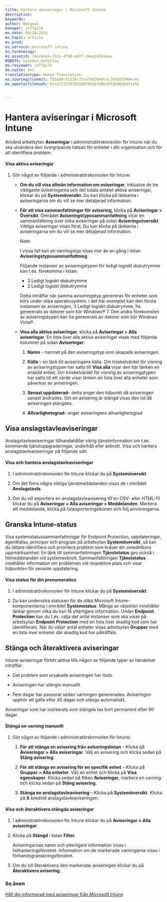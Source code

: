 ```yaml
---
title: Hantera aviseringar | Microsoft Intune
description: 
keywords: 
author: Nbigman
manager: jeffgilb
ms.date: 04/28/2016
ms.topic: article
ms.prod: 
ms.service: microsoft-intune
ms.technology: 
ms.assetid: 74dc4ce4-21da-4f40-a07f-3eea34561eee
ROBOTS: noindex,nofollow
ms.reviewer: jeffgilb
ms.suite: ems
translationtype: Human Translation
ms.sourcegitcommit: f33a86c51320c75ce74d20e0cac2b9581990ecec
ms.openlocfilehash: bfea7213f67b55807045bfd8b29fdb083b841a56


---
```


# Hantera aviseringar i Microsoft Intune
Använd arbetsytan **Aviseringar** i administratörskonsolen för Intune när du ska utvärdera den övergripande hälsan för enheter i din organisation och för att identifiera problem.

#### Visa aktiva aviseringar

1.  Gör något av följande i administratörskonsolen för Intune:

    -   **Om du vill visa allmän information om aviseringar**, inklusive de tre viktigaste aviseringarna och det totala antalet aktiva aviseringar, klickar du på **Systemöversikt**. Du kan klicka på länkarna i aviseringarna om du vill se mer detaljerad information.

    -   **För att visa sammanfattningar för avisering**, klicka på **Aviseringar &gt; Översikt**. Området **Aviseringstypssammanfattning** visar en sammanfattning över olika aviseringar på sidan **Aviseringsöversikt**. Viktiga aviseringar visas först. Du kan klicka på länkarna i aviseringarna om du vill se mer detaljerad information.

        > [!NOTE]
        > I vissa fall kan en varningstyp visas mer än en gång i listan **Aviseringstypssammanfattning**.
        > 
        > Följande instanser av aviseringstypen för ledigt logiskt diskutrymme kan t.ex. förekomma i listan:
        > 
        > -   3 Ledigt logiskt diskutrymme
        > -   2 Ledigt logiskt diskutrymme
        > 
        > Detta inträffar när samma aviseringstyp genereras för enheter som körs under olika operativsystem. I det här exemplet kan den första instansen av aviseringen, 3 Ledigt logiskt diskutrymme, ha genererats av datorer som kör Windows® 7. Den andra förekomsten av aviseringstypen kan ha genererats av datorer som kör Windows Vista®.

    -   **Visa alla aktiva aviseringar**, klicka på **Aviseringar &gt; Alla aviseringar**. En lista över alla aktiva aviseringar visas med följande kolumner på sidan **Aviseringar**:

        1.  **Namn** – namnet på den aviseringstyp som skapade aviseringen.

        2.  **Källa** – en länk till aviseringens källa. Om tröskelvärdet för visning av aviseringstypen har satts till **Visa alla** visar den här länken en enskild enhet. Om tröskelvärdet för visning av aviseringstypen har satts till ett värde visar länken en lista över alla enheter som påverkas av aviseringen.

        3.  **Senast uppdaterad**– detta anger den tidpunkt då aviseringen senast ändrades. Om en avisering är stängd visas den tid då aviseringen stängdes.

        4.  **Allvarlighetsgrad**– anger aviseringens allvarlighetsgrad

## Visa anslagstavleaviseringar
Anslagstavleaviseringar tillhandahåller viktig tjänstinformation om t.ex. kommande tjänstuppgraderingar, underhåll eller avbrott. Visa och hantera anslagstavleaviseringar på följande sätt.

#### Visa och hantera anslagstavleaviseringar

1.  I administratörskonsolen för Intune klickar du på **Systemöversikt**.

2.  Om det finns några viktiga tjänstmeddelanden visas de i området **Anslagstavla**.

3.  Om du vill exportera en anslagstavleavisering till en CSV- eller HTML-fil klickar du på **Aviseringar &gt; Alla aviseringar &gt; Meddelanden**. Markera ett meddelande, klicka på listexporteringsikonen och följ anvisningarna.

## Granska Intune-status
Visa systemstatussammanfattningar för Endpoint Protection, uppdateringar, agenthälsa, principer och program på arbetsytan **Systemöversikt**, så kan du lättare identifiera och prioritera problem som kräver din omedelbara uppmärksamhet. En länk till sammanfattningen **Tjänststatus** ges också i felmeddelanden vid systemavbrott. Sammanfattningen **Tjänststatus** innehåller information om problemen vid respektive plats och visar tidpunkten för senaste uppdatering.

#### Visa status för din prenumeration

1.  I administratörskonsolen för Intune klickar du på **Systemöversikt**.

2.  Du kan undersöka statusen för de olika Microsoft Intune-komponenterna i området **Systemstatus**. Många av objekten innehåller länkar genom vilka du kan få ytterligare information. Under **Endpoint Protection** kan du t.ex. välja det antal instanser som ska visas på arbetsytan **Endpoint Protection** med en lista över skadlig kod som har identifierats. När du väljer antal enheter visas arbetsytan **Grupper** med en lista över enheter där skadlig kod har påträffats.

## Stänga och återaktivera aviseringar
Intune-aviseringar förblir aktiva tills någon av följande typer av händelser inträffar:

-   Det problem som orsakade aviseringen har lösts.

-   Aviseringen har stängts manuellt.

-   Fem dagar har passerat sedan varningen genererades. Aviseringen upphör att gälla efter 45 dagar och stängs automatiskt.

Aviseringar som har markerats som stängda tas bort permanent efter 90 dagar.

#### Stänga en varning manuellt

1.  Gör något av följande i administratörskonsolen för Intune:

    1.  **För att stänga en avisering från aviseringslistan** – Klicka på **Aviseringar &gt; Alla aviseringar**. Välj en avisering och klicka sedan på **Stäng avisering**.

    2.  **För att stänga en avisering för en specifik enhet** – Klicka på **Grupper &gt; Alla enheter**. Välj en enhet och klicka på **Visa egenskaper**. Klicka sedan på fliken **Aviseringar**, markera en varning och klicka sedan på **Stäng avisering**.

    3.  **Stänga en anslagstavleavisering** – Klicka på **Systemöversikt**. Klicka på **X** bredvid anslagstavleaviseringen.

#### Visa och återaktivera stängda aviseringar

1.  I administratörskonsolen för Intune klickar du på **Aviseringar &gt; Alla aviseringar**.

2.  Klicka på **Stängd** i listan **Filter**.

    Aviseringarnas namn och ytterligare information visas i listhanteringsfönstret. Information om de markerade varningarna visas i förhandsgranskningsfönstret.

3.  Om du vill återaktivera den markerade aviseringen klickar du på **Återaktivera avisering**.

### Se även
[Håll dig informerad med aviseringar från Microsoft Intune](get-notified-by-alerts.md)




<!--HONumber=Jun16_HO4-->


